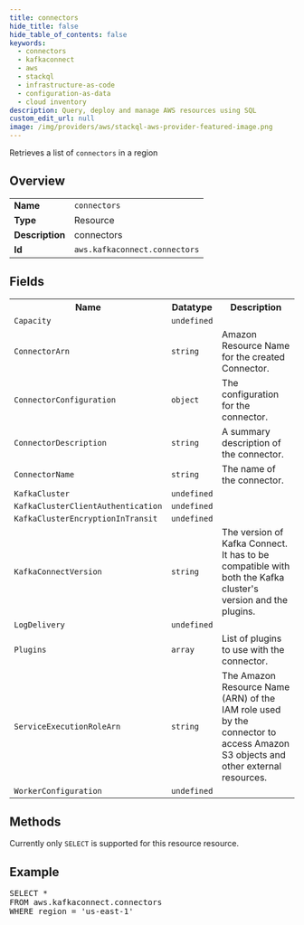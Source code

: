 ```yaml
---
title: connectors
hide_title: false
hide_table_of_contents: false
keywords:
  - connectors
  - kafkaconnect
  - aws
  - stackql
  - infrastructure-as-code
  - configuration-as-data
  - cloud inventory
description: Query, deploy and manage AWS resources using SQL
custom_edit_url: null
image: /img/providers/aws/stackql-aws-provider-featured-image.png
---
```

Retrieves a list of <code>connectors</code> in a region

## Overview
<table><tbody>
<tr><td><b>Name</b></td><td><code>connectors</code></td></tr>
<tr><td><b>Type</b></td><td>Resource</td></tr>
<tr><td><b>Description</b></td><td>connectors</td></tr>
<tr><td><b>Id</b></td><td><code>aws.kafkaconnect.connectors</code></td></tr>
</tbody></table>

## Fields
<table><tbody>
<tr><th>Name</th><th>Datatype</th><th>Description</th></tr>
<tr><td><code>Capacity</code></td><td><code>undefined</code></td><td></td></tr>
<tr><td><code>ConnectorArn</code></td><td><code>string</code></td><td>Amazon Resource Name for the created Connector.</td></tr>
<tr><td><code>ConnectorConfiguration</code></td><td><code>object</code></td><td>The configuration for the connector.</td></tr>
<tr><td><code>ConnectorDescription</code></td><td><code>string</code></td><td>A summary description of the connector.</td></tr>
<tr><td><code>ConnectorName</code></td><td><code>string</code></td><td>The name of the connector.</td></tr>
<tr><td><code>KafkaCluster</code></td><td><code>undefined</code></td><td></td></tr>
<tr><td><code>KafkaClusterClientAuthentication</code></td><td><code>undefined</code></td><td></td></tr>
<tr><td><code>KafkaClusterEncryptionInTransit</code></td><td><code>undefined</code></td><td></td></tr>
<tr><td><code>KafkaConnectVersion</code></td><td><code>string</code></td><td>The version of Kafka Connect. It has to be compatible with both the Kafka cluster's version and the plugins.</td></tr>
<tr><td><code>LogDelivery</code></td><td><code>undefined</code></td><td></td></tr>
<tr><td><code>Plugins</code></td><td><code>array</code></td><td>List of plugins to use with the connector.</td></tr>
<tr><td><code>ServiceExecutionRoleArn</code></td><td><code>string</code></td><td>The Amazon Resource Name (ARN) of the IAM role used by the connector to access Amazon S3 objects and other external resources.</td></tr>
<tr><td><code>WorkerConfiguration</code></td><td><code>undefined</code></td><td></td></tr>

</tbody></table>

## Methods
Currently only <code>SELECT</code> is supported for this resource resource.

## Example
<pre>
SELECT * 
FROM aws.kafkaconnect.connectors
WHERE region = 'us-east-1'
</pre>
